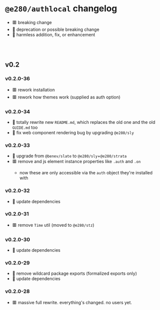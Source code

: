 
# `@e280/authlocal` changelog
- 🟥 breaking change
- 🔶 deprecation or possible breaking change
- 🍏 harmless addition, fix, or enhancement



<br/><br/>

## v0.2

### v0.2.0-36
- 🟥 rework installation
- 🟥 rework how themes work (supplied as auth option)


### v0.2.0-34
- 🍏 totally rewrite new `README.md`, which replaces the old one and the old `GUIDE.md` too
- 🍏 fix web component rendering bug by upgrading `@e280/sly`

### v0.2.0-33
- 🔶 upgrade from `@benev/slate` to `@e280/sly`+`@e280/strata`
- 🟥 remove <auth-button> and <auth-user> js element instance properties like `.auth` and `.on`
  - now these are only accessible via the `auth` object they're installed with

### v0.2.0-32
- 🍏 update dependencies

### v0.2.0-31
- 🟥 remove `Time` util (moved to `@e280/stz`)

### v0.2.0-30
- 🍏 update dependencies

### v0.2.0-29
- 🔶 remove wildcard package exports (formalized exports only)
- 🍏 update dependencies

### v0.2.0-28
- 🟥 massive full rewrite. everything's changed. no users yet.

